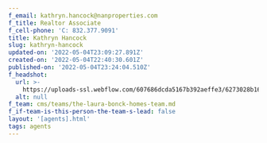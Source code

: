 ```yaml
---
f_email: kathryn.hancock@nanproperties.com
f_title: Realtor Associate
f_cell-phone: 'C: 832.377.9091'
title: Kathryn Hancock
slug: kathryn-hancock
updated-on: '2022-05-04T23:09:27.891Z'
created-on: '2022-05-04T22:40:30.601Z'
published-on: '2022-05-04T23:24:04.510Z'
f_headshot:
  url: >-
    https://uploads-ssl.webflow.com/607686dcda5167b392aeffe3/6273028b160a553d2f30675d_Hancock%2C%20Kathryn.jpeg
  alt: null
f_team: cms/teams/the-laura-bonck-homes-team.md
f_if-team-is-this-person-the-team-s-lead: false
layout: '[agents].html'
tags: agents
---
```



